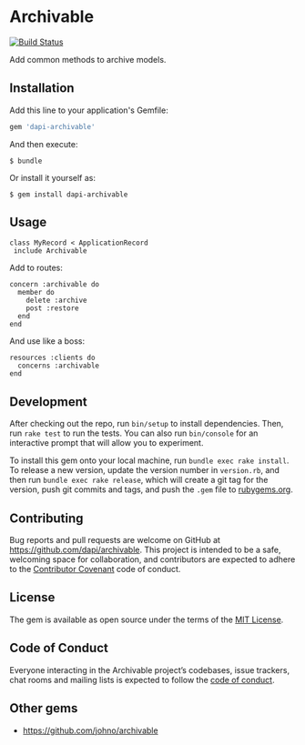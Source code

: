 # Archivable

[![Build Status](https://travis-ci.org/BrandyMint/archivable.svg)](https://travis-ci.org/search/archivable)

Add common methods to archive models.

## Installation

Add this line to your application's Gemfile:

```ruby
gem 'dapi-archivable'
```

And then execute:

    $ bundle

Or install it yourself as:

    $ gem install dapi-archivable

## Usage

```
class MyRecord < ApplicationRecord
 include Archivable
```

Add to routes:

```
concern :archivable do
  member do
    delete :archive
    post :restore
  end
end
```

And use like a boss:

```
resources :clients do
  concerns :archivable
end
```

## Development

After checking out the repo, run `bin/setup` to install dependencies. Then, run `rake test` to run the tests. You can also run `bin/console` for an interactive prompt that will allow you to experiment.

To install this gem onto your local machine, run `bundle exec rake install`. To release a new version, update the version number in `version.rb`, and then run `bundle exec rake release`, which will create a git tag for the version, push git commits and tags, and push the `.gem` file to [rubygems.org](https://rubygems.org).

## Contributing

Bug reports and pull requests are welcome on GitHub at https://github.com/dapi/archivable. This project is intended to be a safe, welcoming space for collaboration, and contributors are expected to adhere to the [Contributor Covenant](http://contributor-covenant.org) code of conduct.

## License

The gem is available as open source under the terms of the [MIT License](https://opensource.org/licenses/MIT).

## Code of Conduct

Everyone interacting in the Archivable project’s codebases, issue trackers, chat rooms and mailing lists is expected to follow the [code of conduct](https://github.com/dapi/archivable/blob/master/CODE_OF_CONDUCT.md).

## Other gems

* https://github.com/johno/archivable
